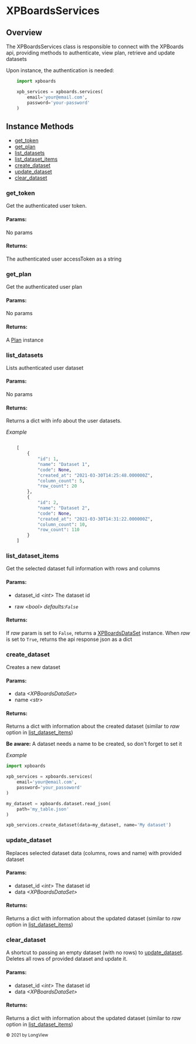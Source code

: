 # XPBoardsServices

## Overview

The XPBoardsServices class is responsible to connect with the XPBoards api, providing methods to authenticate, view plan, retrieve and update datasets

Upon instance, the authentication is needed:

```python
    import xpboards

    xpb_services = xpboards.services(
        email='your@email.com',
        password='your-password'
    )
```

## Instance Methods

- [get_token](#get_token)
- [get_plan](#get_plan)
- [list_datasets](#list_datasets)
- [list_dataset_items](#list_dataset_items)
- [create_dataset](#create_dataset)
- [update_dataset](#update_dataset)
- [clear_dataset](#clear_dataset)

### get_token
Get the authenticated user token.

#### Params:
No params

#### Returns:
The authenticated user accessToken as a string

### get_plan
Get the authenticated user plan

#### Params:
No params

#### Returns:

A [Plan](#) instance

### list_datasets
Lists authenticated user dataset

#### Params:
No params

#### Returns:
Returns a dict with info about the user datasets.

*Example* 

```python

    [
        {
            "id": 1,
            "name": "Dataset 1",
            "code": None,
            "created_at": "2021-03-30T14:25:48.000000Z",
            "column_count": 5,
            "row_count": 20
        },
        {
            "id": 2,
            "name": "Dataset 2",
            "code": None,
            "created_at": "2021-03-30T14:31:22.000000Z",
            "column_count": 10,
            "row_count": 110
        }
    ]

```

### list_dataset_items
Get the selected dataset full information with rows and columns

#### Params:
- dataset_id _\<int>_ The dataset id

- raw _\<bool> defaults:`False`_

#### Returns:
If _raw_ param is set to `False`, returns a [XPBoardsDataSet](#) instance. When _raw_ is set to `True`, returns the api response json as a dict

### create_dataset
Creates a new dataset

#### Params:
- data _\<XPBoardsDataSet>_ 
- name _\<str>_ 

#### Returns:
Returns a dict with information about the created dataset (similar to _raw_ option in [list_dataset_items](#list_dataset_items))

**Be aware:** A dataset needs a name to be created, so don't forget to set it

*Example*

```python
import xpboards

xpb_services = xpboards.services(
    email='your@email.com',
    password='your_passoword'
)

my_dataset = xpboards.dataset.read_json(
    path='my_table.json'
)

xpb_services.create_dataset(data=my_dataset, name='My dataset')

```

### update_dataset
Replaces selected dataset data (columns, rows and name) with provided dataset

#### Params:
- dataset_id _\<int>_ The dataset id
- data _\<XPBoardsDataSet>_

#### Returns:
Returns a dict with information about the updated dataset (similar to _raw_ option in [list_dataset_items](#list_dataset_items))

### clear_dataset
A shortcut to passing an empty dataset (with no rows) to [update_dataset](#update_dataset). Deletes all rows of provided dataset and update it.

#### Params:
- dataset_id _\<int>_ The dataset id
- data _\<XPBoardsDataSet>_

#### Returns:
Returns a dict with information about the updated dataset (similar to _raw_ option in [list_dataset_items](#list_dataset_items))

<sub>© 2021 by LongView</sub>